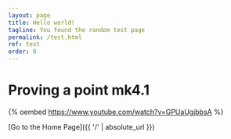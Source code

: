 ```yaml
---
layout: page
title: Hello world!
tagline: You found the random test page
permalink: /test.html
ref: test
order: 0
---
```


# Proving a point mk4.1

{% oembed https://www.youtube.com/watch?v=GPUaUgjbbsA %}

[Go to the Home Page]({{ '/' | absolute_url }})
